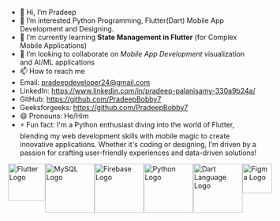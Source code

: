 - 👋 Hi, I’m Pradeep
- 👀 I’m interested Python Programming, Flutter(Dart) Mobile App Development and Designing.
- 🌱 I’m currently learning **State Management in Flutter** (for Complex Mobile Applications)
- 💞 I’m looking to collaborate on *Mobile App Development* visualization and AI/ML applications
- 📫 How to reach me
- Email: pradeepdeveloper24@gmail.com
- LinkedIn: https://www.linkedin.com/in/pradeep-palanisamy-330a9b24a/
- GitHub: https://github.com/PradeepBobby7
- Geeksforgeeks: https://github.com/PradeepBobby7
- 😄 Pronouns: He/Him
- ⚡ Fun fact: I'm a Python enthusiast diving into the world of Flutter, blending my web development skills with mobile magic to create innovative applications. Whether it's coding or designing, I’m driven by a passion for crafting user-friendly experiences and data-driven solutions!


<div style="display: flex; justify-content: space-between;">
  <img src="https://creazilla-store.fra1.digitaloceanspaces.com/icons/3253780/flutter-icon-md.png" alt="Flutter Logo" width="75">
  <img src="https://www.pngplay.com/wp-content/uploads/7/Mysql-Logo-PNG-Free-File-Download.png" alt="MySQL Logo" width="100">
  <img src="https://firebase.google.com/downloads/brand-guidelines/PNG/logo-logomark.png" alt="Firebase Logo" width="100">
  <img src="https://www.pngmart.com/files/23/Python-Logo-PNG-Photos.png" alt="Python Logo" width="100">
  <img src="https://uxwing.com/wp-content/themes/uxwing/download/brands-and-social-media/dart-programming-language-icon.png" alt="Dart Language Logo" width="100">
  <img src="https://brandslogos.com/wp-content/uploads/images/large/figma-logo.png" alt="Figma Logo" width="60">
</div>

